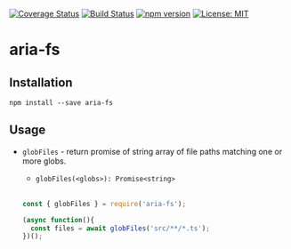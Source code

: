 [![Coverage Status](https://coveralls.io/repos/github/aelbore/aria-fs/badge.svg?branch=master&service=github)](https://coveralls.io/github/aelbore/aria-fs?branch=master)
[![Build Status](https://travis-ci.org/aelbore/aria-fs.svg?branch=master)](https://travis-ci.org/aelbore/aria-fs)
[![npm version](https://badge.fury.io/js/aria-fs.svg)](https://www.npmjs.com/package/aria-fs)
[![License: MIT](https://img.shields.io/badge/license-MIT-blue.svg)](https://opensource.org/licenses/MIT)

# aria-fs

Installation
------------

    npm install --save aria-fs

Usage
-----

* `globFiles` - return promise of string array of file paths matching one or more globs.
  - `globFiles(<globs>): Promise<string>`
  <br />
  
  ```js
  const { globFiles } = require('aria-fs');

  (async function(){
    const files = await globFiles('src/**/*.ts');
  })();
  ```
